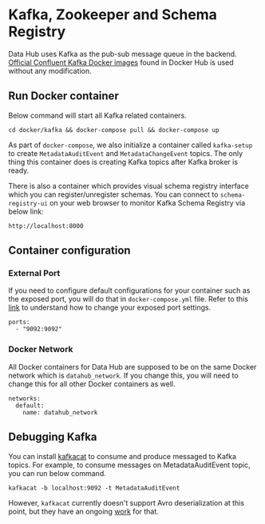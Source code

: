 # Kafka, Zookeeper and Schema Registry

Data Hub uses Kafka as the pub-sub message queue in the backend.
[Official Confluent Kafka Docker images](https://hub.docker.com/u/confluentinc) found in Docker Hub is used without 
any modification.

## Run Docker container
Below command will start all Kafka related containers.
```
cd docker/kafka && docker-compose pull && docker-compose up
```
As part of `docker-compose`, we also initialize a container called `kafka-setup` to create `MetadataAuditEvent` and 
`MetadataChangeEvent` topics. The only thing this container does is creating Kafka topics after Kafka broker is ready.

There is also a container which provides visual schema registry interface which you can register/unregister schemas.
You can connect to `schema-registry-ui` on your web browser to monitor Kafka Schema Registry via below link:
```
http://localhost:8000
```

## Container configuration
### External Port
If you need to configure default configurations for your container such as the exposed port, you will do that in
`docker-compose.yml` file. Refer to this [link](https://docs.docker.com/compose/compose-file/#ports) to understand
how to change your exposed port settings.
```
ports:
  - "9092:9092"
```

### Docker Network
All Docker containers for Data Hub are supposed to be on the same Docker network which is `datahub_network`. 
If you change this, you will need to change this for all other Docker containers as well.
```
networks:
  default:
    name: datahub_network
```

## Debugging Kafka
You can install [kafkacat](https://github.com/edenhill/kafkacat) to consume and produce messaged to Kafka topics.
For example, to consume messages on MetadataAuditEvent topic, you can run below command.
```
kafkacat -b localhost:9092 -t MetadataAuditEvent
```
However, `kafkacat` currently doesn't support Avro deserialization at this point, 
but they have an ongoing [work](https://github.com/edenhill/kafkacat/pull/151) for that.